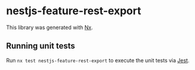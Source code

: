 # nestjs-feature-rest-export

This library was generated with [Nx](https://nx.dev).

## Running unit tests

Run `nx test nestjs-feature-rest-export` to execute the unit tests via [Jest](https://jestjs.io).
